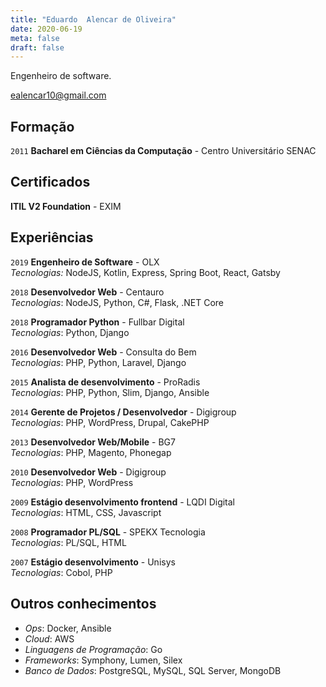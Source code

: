 ```yaml
---
title: "Eduardo  Alencar de Oliveira"
date: 2020-06-19
meta: false
draft: false
---
```


Engenheiro de software.

ealencar10@gmail.com

## Formação

`2011`
__Bacharel em Ciências da Computação__ - Centro Universitário SENAC

## Certificados

__ITIL V2 Foundation__ - EXIM

## Experiências

`2019`
__Engenheiro de Software__ - OLX  
*Tecnologias:* NodeJS, Kotlin, Express, Spring Boot, React, Gatsby

`2018`
__Desenvolvedor Web__ - Centauro  
*Tecnologias*: NodeJS, Python, C#, Flask, .NET Core

`2018`
__Programador Python__ - Fullbar Digital  
*Tecnologias*: Python, Django  

`2016`
__Desenvolvedor Web__ - Consulta do Bem  
*Tecnologias*: PHP, Python, Laravel, Django

`2015`
__Analista de desenvolvimento__ - ProRadis  
*Tecnologias*: PHP, Python, Slim, Django, Ansible

`2014`
__Gerente de Projetos / Desenvolvedor__ - Digigroup  
*Tecnologias*: PHP, WordPress, Drupal, CakePHP

`2013`
__Desenvolvedor Web/Mobile__ - BG7  
*Tecnologias*: PHP, Magento, Phonegap

`2010`
__Desenvolvedor Web__ - Digigroup  
*Tecnologias*: PHP, WordPress

`2009`
__Estágio desenvolvimento frontend__ - LQDI Digital  
*Tecnologias*: HTML, CSS, Javascript

`2008`
__Programador PL/SQL__ - SPEKX Tecnologia  
*Tecnologias*: PL/SQL, HTML

`2007`
__Estágio desenvolvimento__ - Unisys  
*Tecnologias*: Cobol, PHP 

## Outros conhecimentos

+ *Ops*: Docker, Ansible
+ *Cloud*: AWS
+ *Linguagens de Programação*: Go
+ *Frameworks*: Symphony, Lumen, Silex
+ *Banco de Dados*: PostgreSQL, MySQL, SQL Server, MongoDB

